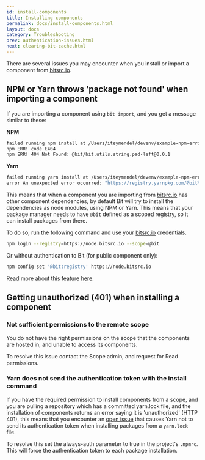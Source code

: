 ```yaml
---
id: install-components
title: Installing components
permalink: docs/install-components.html
layout: docs
category: Troubleshooting
prev: authentication-issues.html
next: clearing-bit-cache.html
---
```


There are several issues you may encounter when you install or import a component from [bitsrc.io](bitsrc.io).

## NPM or Yarn throws 'package not found' when importing a component

If you are importing a component using `bit import`, and you get a message similar to these:

**NPM**

```bash
failed running npm install at /Users/iteymendel/devenv/example-npm-error/components/utils/string/pad-left
npm ERR! code E404
npm ERR! 404 Not Found: @bit/bit.utils.string.pad-left@0.0.1
```

**Yarn**

```bash
failed running yarn install at /Users/iteymendel/devenv/example-npm-error/components/utils/string/pad-left
error An unexpected error occurred: "https://registry.yarnpkg.com/@bit%2fbit.utils.string.pad-left: Not found".
```

This means that when a component you are importing from [bitsrc.io](bitsrc.io) has other component dependencies, by default Bit will try to install the dependencies as node modules, using NPM or Yarn. This means that your package manager needs to have `@bit` defined as a scoped registry, so it can install packages from there.

To do so, run the following command and use your [bitsrc.io](bitsrc.io) credentials.

```bash
npm login --registry=https://node.bitsrc.io --scope=@bit
```

Or without authentication to Bit (for public component only):

```bash
npm config set '@bit:registry' https://node.bitsrc.io
```

Read more about this feature [here](https://docs.bitsrc.io/docs/installing-components-using-package-managers.html).


## Getting unauthorized (401) when installing a component

### Not sufficient permissions to the remote scope

You do not have the right permissions on the scope that the components are hosted in, and unable to access its components.

To resolve this issue contact the Scope admin, and request for Read permissions.

### Yarn does not send the authentication token with the install command

If you have the required permission to install components from a scope, and you are pulling a repository which has a committed yarn.lock file, and the installation of components returns an error saying it is 'unauthorized' (HTTP 401), this means that you encounter an [open issue](https://github.com/yarnpkg/yarn/issues/4451) that causes Yarn not to send its authentication token when installing packages from a `yarn.lock` file.

To resolve this set the always-auth parameter to true in the project's `.npmrc`. This will force the authentication token to each package installation.